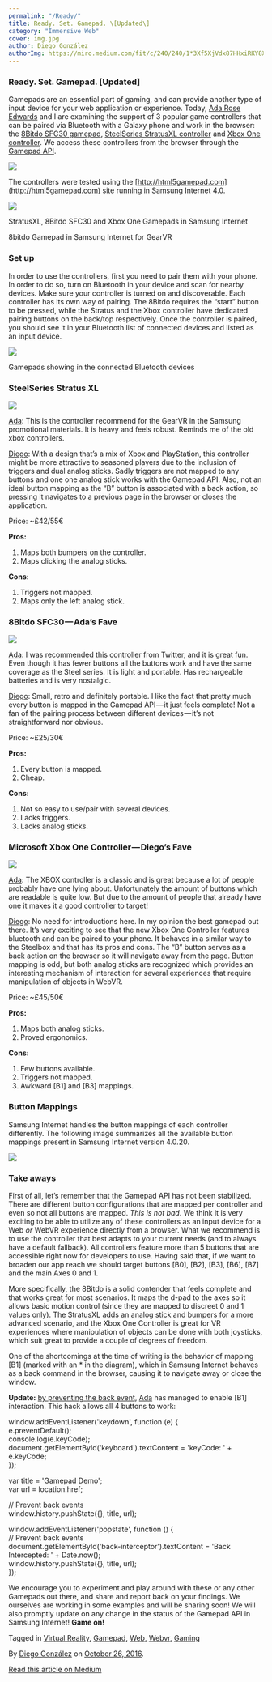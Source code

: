 ```yaml
---
permalink: "/Ready/"
title: Ready. Set. Gamepad. \[Updated\]
category: "Immersive Web"
cover: img.jpg
author: Diego González
authorImg: https://miro.medium.com/fit/c/240/240/1*3Xf5XjVdx87HHxiRKY8X1Q.jpeg
---
```


### Ready. Set. Gamepad. \[Updated\]

Gamepads are an essential part of gaming, and can provide another type of input device for your web application or experience. Today, [Ada Rose Edwards](https://medium.com/u/c2890cdd7a64) and I are examining the support of 3 popular game controllers that can be paired via Bluetooth with a Galaxy phone and work in the browser: the [8Bitdo SFC30 gamepad](http://www.8bitdo.com/sfc30/), [SteelSeries StratusXL controller](https://steelseries.com/gaming-controllers/stratus-xl-for-windows-and-android) and [Xbox One controller](http://www.xbox.com/en-GB/xbox-one/accessories/controllers/xbox-wireless-controller). We access these controllers from the browser through the [Gamepad API](https://developer.mozilla.org/en-US/docs/Web/API/Gamepad_API).

![](https://cdn-images-1.medium.com/max/800/1*vIapORHJRQfU6wxH1RKhvg.png)

The controllers were tested using the [http://html5gamepad.com](http://html5gamepad.com) site running in Samsung Internet 4.0.

![](https://cdn-images-1.medium.com/max/800/1*rGtGg54vbATetJkApJq-pQ.png)

StratusXL, 8Bitdo SFC30 and Xbox One Gamepads in Samsung Internet

8bitdo Gamepad in Samsung Internet for GearVR

### Set up

In order to use the controllers, first you need to pair them with your phone. In order to do so, turn on Bluetooth in your device and scan for nearby devices. Make sure your controller is turned on and discoverable. Each controller has its own way of pairing. The 8Bitdo requires the “start” button to be pressed, while the Stratus and the Xbox controller have dedicated pairing buttons on the back/top respectively. Once the controller is paired, you should see it in your Bluetooth list of connected devices and listed as an input device.

![](https://cdn-images-1.medium.com/max/800/1*tVvOEhjyvK6AX-lx5VWMgw.png)

Gamepads showing in the connected Bluetooth devices

### SteelSeries Stratus XL

![](https://cdn-images-1.medium.com/max/600/1*dHakGmUoCfAbJzCcDP1vlg.png)

[Ada](https://medium.com/u/c2890cdd7a64): This is the controller recommend for the GearVR in the Samsung promotional materials. It is heavy and feels robust. Reminds me of the old xbox controllers.

[Diego](https://medium.com/u/33cea791460a): With a design that’s a mix of Xbox and PlayStation, this controller might be more attractive to seasoned players due to the inclusion of triggers and dual analog sticks. Sadly triggers are not mapped to any buttons and one one analog stick works with the Gamepad API. Also, not an ideal button mapping as the “B” button is associated with a back action, so pressing it navigates to a previous page in the browser or closes the application.

Price: ~£42/55€

**Pros:**

1.  Maps both bumpers on the controller.
2.  Maps clicking the analog sticks.

**Cons:**

1.  Triggers not mapped.
2.  Maps only the left analog stick.

### 8Bitdo SFC30 — Ada’s Fave

![](https://cdn-images-1.medium.com/max/600/1*gywngakl5js4mFt8VZaA1w.png)

[Ada](https://medium.com/u/c2890cdd7a64): I was recommended this controller from Twitter, and it is great fun. Even though it has fewer buttons all the buttons work and have the same coverage as the Steel series. It is light and portable. Has rechargeable batteries and is very nostalgic.

[Diego](https://medium.com/u/33cea791460a): Small, retro and definitely portable. I like the fact that pretty much every button is mapped in the Gamepad API — it just feels complete! Not a fan of the pairing process between different devices — it’s not straightforward nor obvious.

Price: ~£25/30€

**Pros:**

1.  Every button is mapped.
2.  Cheap.

**Cons:**

1.  Not so easy to use/pair with several devices.
2.  Lacks triggers.
3.  Lacks analog sticks.

### Microsoft Xbox One Controller — Diego’s Fave

![](https://cdn-images-1.medium.com/max/600/1*kQB71h8YTm_po9fpA3O2Jg.png)

[Ada](https://medium.com/u/c2890cdd7a64): The XBOX controller is a classic and is great because a lot of people probably have one lying about. Unfortunately the amount of buttons which are readable is quite low. But due to the amount of people that already have one it makes it a good controller to target!

[Diego](https://medium.com/u/33cea791460a): No need for introductions here. In my opinion the best gamepad out there. It’s very exciting to see that the new Xbox One Controller features bluetooth and can be paired to your phone. It behaves in a similar way to the Steelbox and that has its pros and cons. The “B” button serves as a back action on the browser so it will navigate away from the page. Button mapping is odd, but both analog sticks are recognized which provides an interesting mechanism of interaction for several experiences that require manipulation of objects in WebVR.

Price: ~£45/50€

**Pros:**

1.  Maps both analog sticks.
2.  Proved ergonomics.

**Cons:**

1.  Few buttons available.
2.  Triggers not mapped.
3.  Awkward \[B1\] and \[B3\] mappings.

### Button Mappings

Samsung Internet handles the button mappings of each controller differently. The following image summarizes all the available button mappings present in Samsung Internet version 4.0.20.

![](https://cdn-images-1.medium.com/max/800/1*77CwwoJ-jJelZnE-nxtYRg.png)

### Take aways

First of all, let’s remember that the Gamepad API has not been stabilized. There are different button configurations that are mapped per controller and even so not all buttons are mapped. _This is not bad_. We think it is very exciting to be able to utilize any of these controllers as an input device for a Web _or_ WebVR experience directly from a browser. What we recommend is to use the controller that best adapts to your current needs (and to always have a default fallback). All controllers feature more than 5 buttons that are accessible right now for developers to use. Having said that, if we want to broaden our app reach we should target buttons \[B0\], \[B2\], \[B3\], \[B6\], \[B7\] and the main Axes 0 and 1.

More specifically, the 8Bitdo is a solid contender that feels complete and that works great for most scenarios. It maps the d-pad to the axes so it allows basic motion control (since they are mapped to discreet 0 and 1 values only). The StratusXL adds an analog stick and bumpers for a more advanced scenario, and the Xbox One Controller is great for VR experiences where manipulation of objects can be done with both joysticks, which suit great to provide a couple of degrees of freedom.

One of the shortcomings at the time of writing is the behavior of mapping \[B1\] (marked with an * in the diagram), which in Samsung Internet behaves as a back command in the browser, causing it to navigate away or close the window.

**Update:** [by preventing the back event](https://jsbin.com/xasuxi/edit?html,css,js,output), [Ada](https://medium.com/u/c2890cdd7a64) has managed to enable \[B1\] interaction. This hack allows all 4 buttons to work:

window.addEventListener('keydown', function (e) {  
 e.preventDefault();  
 console.log(e.keyCode);  
 document.getElementById('keyboard').textContent = 'keyCode: ' + e.keyCode;  
});

var title = 'Gamepad Demo';  
var url = location.href;

// Prevent back events  
window.history.pushState({}, title, url);

window.addEventListener('popstate', function () {  
 // Prevent back events  
 document.getElementById('back-interceptor').textContent = 'Back Intercepted: ' + Date.now();  
 window.history.pushState({}, title, url);  
});

We encourage you to experiment and play around with these or any other Gamepads out there, and share and report back on your findings. We ourselves are working in some examples and will be sharing soon! We will also promptly update on any change in the status of the Gamepad API in Samsung Internet! **Game on!**

Tagged in [Virtual Reality](https://medium.com/tag/virtual-reality), [Gamepad](https://medium.com/tag/gamepad), [Web](https://medium.com/tag/web), [Webvr](https://medium.com/tag/webvr), [Gaming](https://medium.com/tag/gaming)

By [Diego González](https://medium.com/@diekus) on [October 26, 2016](https://medium.com/p/27ab8d1d25e6).

[Read this article on Medium](https://medium.com/@diekus/ready-set-gamepad-27ab8d1d25e6)
